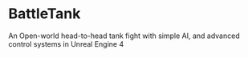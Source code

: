 # BattleTank
An Open-world head-to-head tank fight with simple AI, and advanced control systems in Unreal Engine 4
